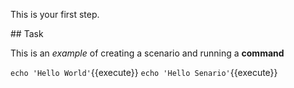 This is your first step.

## Task

This is an _example_ of creating a scenario and running a **command**

`echo 'Hello World'`{{execute}}
`echo 'Hello Senario'`{{execute}}
